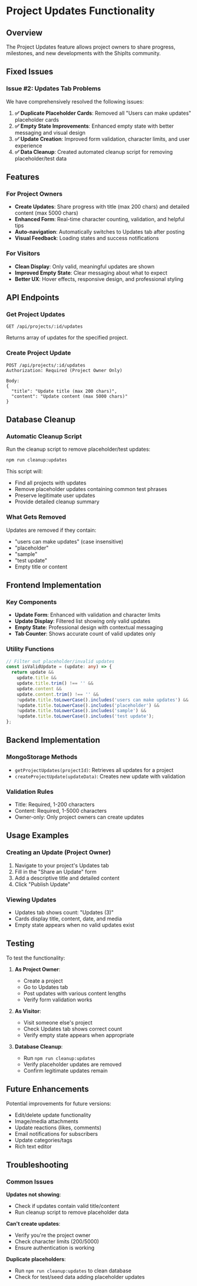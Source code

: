 # Project Updates Functionality

## Overview
The Project Updates feature allows project owners to share progress, milestones, and new developments with the ShipIts community.

## Fixed Issues

### Issue #2: Updates Tab Problems
We have comprehensively resolved the following issues:

1. **✅ Duplicate Placeholder Cards**: Removed all "Users can make updates" placeholder cards
2. **✅ Empty State Improvements**: Enhanced empty state with better messaging and visual design
3. **✅ Update Creation**: Improved form validation, character limits, and user experience
4. **✅ Data Cleanup**: Created automated cleanup script for removing placeholder/test data

## Features

### For Project Owners
- **Create Updates**: Share progress with title (max 200 chars) and detailed content (max 5000 chars)
- **Enhanced Form**: Real-time character counting, validation, and helpful tips
- **Auto-navigation**: Automatically switches to Updates tab after posting
- **Visual Feedback**: Loading states and success notifications

### For Visitors
- **Clean Display**: Only valid, meaningful updates are shown
- **Improved Empty State**: Clear messaging about what to expect
- **Better UX**: Hover effects, responsive design, and professional styling

## API Endpoints

### Get Project Updates
```
GET /api/projects/:id/updates
```
Returns array of updates for the specified project.

### Create Project Update
```
POST /api/projects/:id/updates
Authorization: Required (Project Owner Only)

Body:
{
  "title": "Update title (max 200 chars)",
  "content": "Update content (max 5000 chars)"
}
```

## Database Cleanup

### Automatic Cleanup Script
Run the cleanup script to remove placeholder/test updates:

```bash
npm run cleanup:updates
```

This script will:
- Find all projects with updates
- Remove placeholder updates containing common test phrases
- Preserve legitimate user updates
- Provide detailed cleanup summary

### What Gets Removed
Updates are removed if they contain:
- "users can make updates" (case insensitive)
- "placeholder" 
- "sample"
- "test update"
- Empty title or content

## Frontend Implementation

### Key Components
- **Update Form**: Enhanced with validation and character limits
- **Update Display**: Filtered list showing only valid updates
- **Empty State**: Professional design with contextual messaging
- **Tab Counter**: Shows accurate count of valid updates only

### Utility Functions
```typescript
// Filter out placeholder/invalid updates
const isValidUpdate = (update: any) => {
  return update && 
    update.title && 
    update.title.trim() !== '' && 
    update.content && 
    update.content.trim() !== '' &&
    !update.title.toLowerCase().includes('users can make updates') &&
    !update.title.toLowerCase().includes('placeholder') &&
    !update.title.toLowerCase().includes('sample') &&
    !update.title.toLowerCase().includes('test update');
};
```

## Backend Implementation

### MongoStorage Methods
- `getProjectUpdates(projectId)`: Retrieves all updates for a project
- `createProjectUpdate(updateData)`: Creates new update with validation

### Validation Rules
- Title: Required, 1-200 characters
- Content: Required, 1-5000 characters
- Owner-only: Only project owners can create updates

## Usage Examples

### Creating an Update (Project Owner)
1. Navigate to your project's Updates tab
2. Fill in the "Share an Update" form
3. Add a descriptive title and detailed content
4. Click "Publish Update"

### Viewing Updates
- Updates tab shows count: "Updates (3)"
- Cards display title, content, date, and media
- Empty state appears when no valid updates exist

## Testing

To test the functionality:

1. **As Project Owner**:
   - Create a project
   - Go to Updates tab
   - Post updates with various content lengths
   - Verify form validation works

2. **As Visitor**:
   - Visit someone else's project
   - Check Updates tab shows correct count
   - Verify empty state appears when appropriate

3. **Database Cleanup**:
   - Run `npm run cleanup:updates`
   - Verify placeholder updates are removed
   - Confirm legitimate updates remain

## Future Enhancements

Potential improvements for future versions:
- Edit/delete update functionality
- Image/media attachments
- Update reactions (likes, comments)
- Email notifications for subscribers
- Update categories/tags
- Rich text editor

## Troubleshooting

### Common Issues

**Updates not showing**: 
- Check if updates contain valid title/content
- Run cleanup script to remove placeholder data

**Can't create updates**:
- Verify you're the project owner
- Check character limits (200/5000)
- Ensure authentication is working

**Duplicate placeholders**:
- Run `npm run cleanup:updates` to clean database
- Check for test/seed data adding placeholder updates